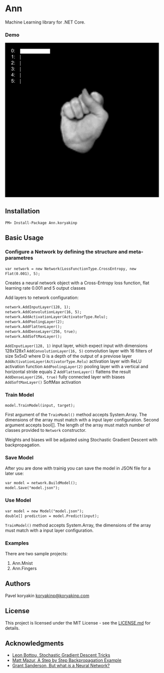 # Ann

Machine Learning library for .NET Core.

### Demo

![](demo.gif)

## Installation
```
PM> Install-Package Ann.koryakinp
```
## Basic Usage
### Configure a Network by defining the structure and meta-parametres

```
var network = new Network(LossFunctionType.CrossEntropy, new Flat(0.001), 5);
```
Creates a neural network object with a Cross-Entropy loss function, flat learning rate 0.001 and 5 output classes

Add layers to network configuration:
```
network.AddInputLayer(128, 1); 
network.AddConvolutionLayer(16, 5);
network.AddActivationLayer(ActivatorType.Relu); 
network.AddPoolingLayer(2); 
network.AddFlattenLayer();
network.AddDenseLayer(256, true);
network.AddSoftMaxLayer();
```
`AddInputLayer(128, 1)` input layer, which expect input with dimensions 128x128x1
`AddConvolutionLayer(16, 5)` convolution layer with 16 filters of size 5x5xD where D is a depth of the output of a previose layer 
`AddActivationLayer(ActivatorType.Relu)` activation layer with ReLU activation function
`AddPoolingLayer(2)` pooling layer with a vertical and horizontal stride equals 2
`AddFlattenLayer()` flattens the result
`AddDenseLayer(256, true)` fully connected layer with biases
`AddSoftMaxLayer()` SoftMax activation

### Train Model
```
model.TrainModel(input, target);
```
First argument of the `TrainModel()` method accepts System.Array. The dimensions of the array must match with a input layer configuration.
Second argument accepts bool[]. The length of the array must match number of classes provided to `Network` constructor.

Weights and biases will be adjasted using Stochastic Gradient Descent with backpropagation.
### Save Model
After you are done with trainig you can save the model in JSON file for a later use:
```
var model = network.BuildModel();
model.Save("model.json");
```
### Use Model
```
var model = new Model("model.json");
double[] prediction = model.Predict(input);
```
`TrainModel()` method accepts System.Array, the dimensions of the array must match with a input layer configuration.

### Examples
There are two sample projects:

1. Ann.Mnist
2. Ann.Fingers


## Authors
Pavel koryakin <koryakinp@koryakinp.com>
## License
This project is licensed under the MIT License - see the [LICENSE.md](https://github.com/koryakinp/ann/blob/master/LICENSE) for details.
## Acknowledgments
- [Leon Bottou, Stochastic Gradient Descent Tricks](https://www.microsoft.com/en-us/research/publication/stochastic-gradient-tricks/)
- [Matt Mazur, A Step by Step Backpropagation Example](https://mattmazur.com/2015/03/17/a-step-by-step-backpropagation-example/)
- [Grant Sanderson, But what *is* a Neural Network?](https://youtu.be/aircAruvnKk)
